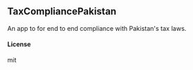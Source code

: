 ## TaxCompliancePakistan

An app to for end to end compliance with Pakistan's tax laws.

#### License

mit